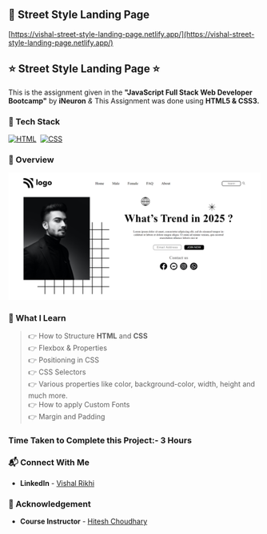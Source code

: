 ## 🔗 Street Style Landing Page
[https://vishal-street-style-landing-page.netlify.app/](https://vishal-street-style-landing-page.netlify.app/)


## ⭐ Street Style Landing Page ⭐

This is the assignment given in the **"JavaScript Full Stack Web Developer Bootcamp"** by **iNeuron** *&* This Assignment was done using **HTML5 & CSS3.**


### 📌 Tech Stack

[![HTML](https://img.shields.io/badge/html5%20-%23E34F26.svg?&style=for-the-badge&logo=html5&logoColor=white)](https://github.com/pk170970)&nbsp; [![CSS](https://img.shields.io/badge/css3%20-%231572B6.svg?&style=for-the-badge&logo=css3&logoColor=white)](https://github.com/pk170970)&nbsp;


### 📌 Overview

![PROJECT-SCREENSHOT](./assets/Project-1-Screenshot.png)

### 📌 What I Learn

> 👉 How to Structure **HTML** and **CSS** <br>
  👉 Flexbox & Properties <br>
  👉 Positioning in CSS <br>
  👉 CSS Selectors <br>
  👉 Various properties like color, background-color, width, height and much more. <br>
  👉 How to apply Custom Fonts <br>
  👉 Margin and Padding <br>

### Time Taken to Complete this Project:- 3 Hours

### 📬 Connect With Me

- **LinkedIn** - [Vishal Rikhi](https://www.linkedin.com/in/vishal-rikhi/)

### 📌 Acknowledgement

- **Course Instructor** - [Hitesh Choudhary](https://www.linkedin.com/in/hiteshchoudhary/)


